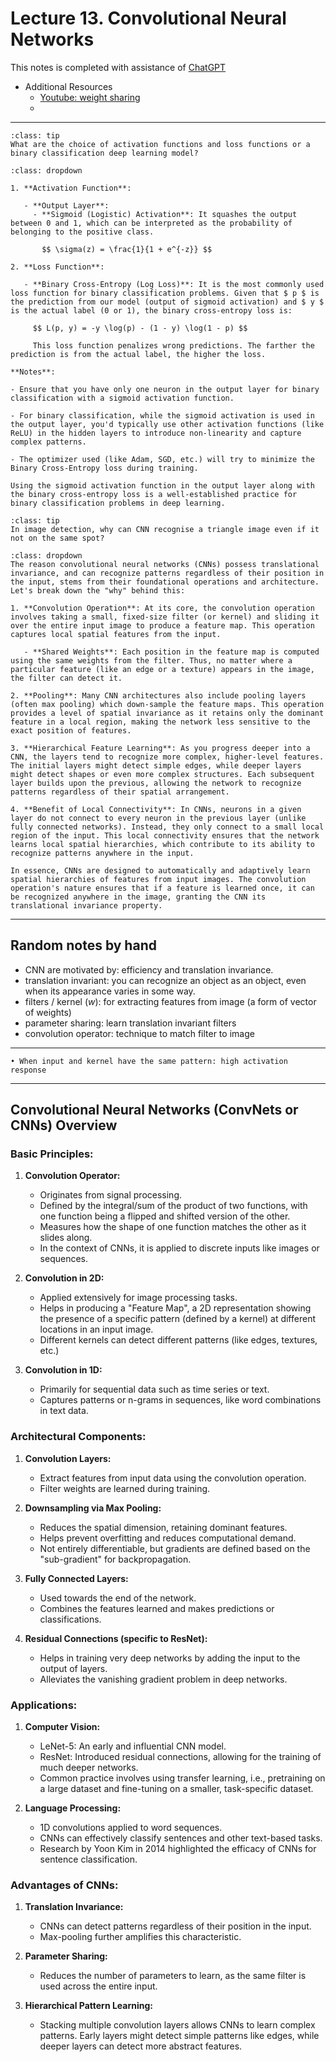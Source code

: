 # Lecture 13. Convolutional Neural Networks

This notes is completed with assistance of [ChatGPT](https://chat.openai.com/c/446f0a4a-334c-463e-8c08-b23536813867)

- Additional Resources
    - [Youtube: weight sharing](https://www.youtube.com/watch?v=ryJ6Bna-ZNU)
    - 
---
```{admonition} Quick Question
:class: tip
What are the choice of activation functions and loss functions or a binary classification deep learning model?
```

```{admonition} Answer
:class: dropdown

1. **Activation Function**:
   
   - **Output Layer**: 
     - **Sigmoid (Logistic) Activation**: It squashes the output between 0 and 1, which can be interpreted as the probability of belonging to the positive class.

       $$ \sigma(z) = \frac{1}{1 + e^{-z}} $$

2. **Loss Function**:

   - **Binary Cross-Entropy (Log Loss)**: It is the most commonly used loss function for binary classification problems. Given that $ p $ is the prediction from our model (output of sigmoid activation) and $ y $ is the actual label (0 or 1), the binary cross-entropy loss is:
   
     $$ L(p, y) = -y \log(p) - (1 - y) \log(1 - p) $$
   
     This loss function penalizes wrong predictions. The farther the prediction is from the actual label, the higher the loss.

**Notes**:

- Ensure that you have only one neuron in the output layer for binary classification with a sigmoid activation function.
  
- For binary classification, while the sigmoid activation is used in the output layer, you'd typically use other activation functions (like ReLU) in the hidden layers to introduce non-linearity and capture complex patterns.

- The optimizer used (like Adam, SGD, etc.) will try to minimize the Binary Cross-Entropy loss during training.

Using the sigmoid activation function in the output layer along with the binary cross-entropy loss is a well-established practice for binary classification problems in deep learning.

```

```{admonition} Quick Question
:class: tip
In image detection, why can CNN recognise a triangle image even if it not on the same spot?
```

```{admonition} Answer
:class: dropdown
The reason convolutional neural networks (CNNs) possess translational invariance, and can recognize patterns regardless of their position in the input, stems from their foundational operations and architecture. Let's break down the "why" behind this:

1. **Convolution Operation**: At its core, the convolution operation involves taking a small, fixed-size filter (or kernel) and sliding it over the entire input image to produce a feature map. This operation captures local spatial features from the input.

   - **Shared Weights**: Each position in the feature map is computed using the same weights from the filter. Thus, no matter where a particular feature (like an edge or a texture) appears in the image, the filter can detect it.

2. **Pooling**: Many CNN architectures also include pooling layers (often max pooling) which down-sample the feature maps. This operation provides a level of spatial invariance as it retains only the dominant feature in a local region, making the network less sensitive to the exact position of features.

3. **Hierarchical Feature Learning**: As you progress deeper into a CNN, the layers tend to recognize more complex, higher-level features. The initial layers might detect simple edges, while deeper layers might detect shapes or even more complex structures. Each subsequent layer builds upon the previous, allowing the network to recognize patterns regardless of their spatial arrangement.

4. **Benefit of Local Connectivity**: In CNNs, neurons in a given layer do not connect to every neuron in the previous layer (unlike fully connected networks). Instead, they only connect to a small local region of the input. This local connectivity ensures that the network learns local spatial hierarchies, which contribute to its ability to recognize patterns anywhere in the input.

In essence, CNNs are designed to automatically and adaptively learn spatial hierarchies of features from input images. The convolution operation's nature ensures that if a feature is learned once, it can be recognized anywhere in the image, granting the CNN its translational invariance property.
```


---
## Random notes by hand
- CNN are motivated by: efficiency and translation invariance.
- translation invariant: you can recognize an object as an object, even when its appearance varies in some way. 
- filters / kernel ($w$): for extracting features from image (a form of vector of weights)
- parameter sharing: learn translation invariant filters
- convolution operator: technique to match filter to image
---

```{tip}
• When input and kernel have the same pattern: high activation response
```

---

## **Convolutional Neural Networks (ConvNets or CNNs) Overview**

### **Basic Principles:**

1. **Convolution Operator:**
    - Originates from signal processing.
    - Defined by the integral/sum of the product of two functions, with one function being a flipped and shifted version of the other.
    - Measures how the shape of one function matches the other as it slides along.
    - In the context of CNNs, it is applied to discrete inputs like images or sequences.

2. **Convolution in 2D:**
    - Applied extensively for image processing tasks.
    - Helps in producing a "Feature Map", a 2D representation showing the presence of a specific pattern (defined by a kernel) at different locations in an input image.
    - Different kernels can detect different patterns (like edges, textures, etc.)

3. **Convolution in 1D:**
    - Primarily for sequential data such as time series or text.
    - Captures patterns or n-grams in sequences, like word combinations in text data.

### **Architectural Components:**

1. **Convolution Layers:**
    - Extract features from input data using the convolution operation.
    - Filter weights are learned during training.

2. **Downsampling via Max Pooling:**
    - Reduces the spatial dimension, retaining dominant features.
    - Helps prevent overfitting and reduces computational demand.
    - Not entirely differentiable, but gradients are defined based on the "sub-gradient" for backpropagation.

3. **Fully Connected Layers:**
    - Used towards the end of the network.
    - Combines the features learned and makes predictions or classifications.

4. **Residual Connections (specific to ResNet):**
    - Helps in training very deep networks by adding the input to the output of layers.
    - Alleviates the vanishing gradient problem in deep networks.

### **Applications:**

1. **Computer Vision:**
    - LeNet-5: An early and influential CNN model.
    - ResNet: Introduced residual connections, allowing for the training of much deeper networks.
    - Common practice involves using transfer learning, i.e., pretraining on a large dataset and fine-tuning on a smaller, task-specific dataset.

2. **Language Processing:**
    - 1D convolutions applied to word sequences.
    - CNNs can effectively classify sentences and other text-based tasks.
    - Research by Yoon Kim in 2014 highlighted the efficacy of CNNs for sentence classification.

### **Advantages of CNNs:**

1. **Translation Invariance:**
    - CNNs can detect patterns regardless of their position in the input.
    - Max-pooling further amplifies this characteristic.

2. **Parameter Sharing:**
    - Reduces the number of parameters to learn, as the same filter is used across the entire input.

3. **Hierarchical Pattern Learning:**
    - Stacking multiple convolution layers allows CNNs to learn complex patterns. Early layers might detect simple patterns like edges, while deeper layers can detect more abstract features.

